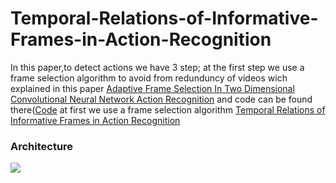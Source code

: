 # Temporal-Relations-of-Informative-Frames-in-Action-Recognition

In this paper,to detect actions we have 3 step; at the first step we use a frame selection algorithm to avoid from redunduncy of videos wich explained in this paper [Adaptive Frame Selection In Two Dimensional Convolutional Neural Network Action Recognition](https://www.researchgate.net/publication/368726751_Adaptive_Frame_Selection_In_Two_Dimensional_Convolutional_Neural_Network_Action_Recognition) and code can be found there([Code](https://github.com/Alirezarahnamaa/Adaptive-Frame-Selection-Algorithm)   at first we use a frame selection algorithm [Temporal Relations of Informative Frames in Action Recognition](https://www.researchgate.net/publication/379714148_PDF_Temporal_Relations_of_Informative_Frames_in_Action_Recognition)

### Architecture

![](Readme_images/ResNet.png)
